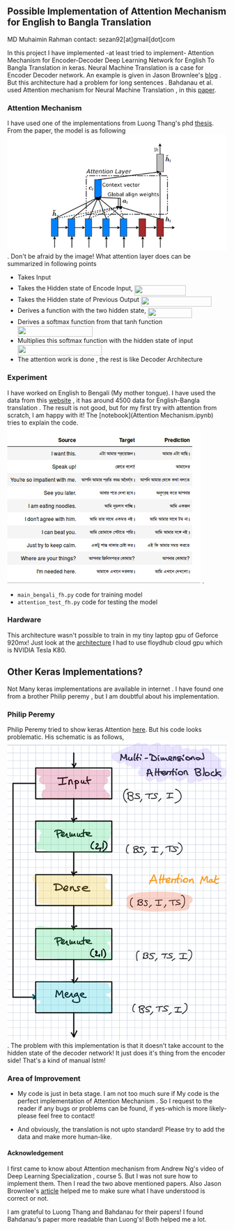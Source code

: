 ## Possible Implementation of Attention Mechanism for English to Bangla Translation
MD Muhaimin Rahman
contact: sezan92[at]gmail[dot]com

In this project I have implemented -at least tried to implement- Attention Mechanism for Encoder-Decoder Deep Learning Network for English To Bangla Translation in keras. Neural Machine Translation is a case for Encoder Decoder network. An example is given in Jason Brownlee's [blog](https://machinelearningmastery.com/develop-neural-machine-translation-system-keras/) . But this architecture had a problem for long sentences . Bahdanau et al. used Attention mechanism for Neural Machine Translation , in this [paper](https://arxiv.org/abs/1409.0473). 

### Attention Mechanism
I have used one of the implementations from Luong Thang's phd [thesis](https://github.com/lmthang/thesis). From the paper, the model is as following ![attention_luong](attention_luong.png). Don't be afraid by the image! 
What attention layer does can be summarized in following points

* Takes Input <img src="svgs/77a3b857d53fb44e33b53e4c8b68351a.svg" align=middle width=5.98554pt height=20.9154pt/>
* Takes the Hidden state of Encode Input, <img src="svgs/1aab1770b68066844c966ae18c45b82a.svg" align=middle width=117.746475pt height=23.88969pt/>
* Takes the Hidden state of Previous Output <img src="svgs/d936750faac4f15a209b7896a6c1b128.svg" align=middle width=162.01185pt height=23.88969pt/>
* Derives a function with the two hidden state, <img src="svgs/8e5747c4e2ce0445396b2500b0b89d77.svg" align=middle width=101.448765pt height=23.88969pt/>
* Derives a softmax function from that tanh function <img src="svgs/aadb9a22fc4147892b17c217902de2a9.svg" align=middle width=171.78645pt height=23.88969pt/>
* Multiplies this softmax function with the hidden state of input <img src="svgs/0e28faecff2adc1234a5b7e648ba9772.svg" align=middle width=193.1226pt height=23.88969pt/>
* The attention work is done , the rest is like Decoder Architecture

### Experiment
I have worked on English to Bengali (My mother tongue). I have used the data from this [website](http://www.manythings.org/anki/) , it has around 4500 data for English-Bangla translation . The result is not good, but for my first try with attention from scratch, I am happy with it! The [notebook](Attention Mechanism.ipynb) tries to explain the code. ![Bangla](Attention_bangla.png) .

* ```main_bengali_fh.py``` code for training model
* ```attention_test_fh.py``` code for testing the model

### Hardware
This architecture wasn't possible to train in my tiny laptop gpu of Geforce 920mx! Just look at the [architecture](model_schem.png) I had to use floydhub cloud gpu which is NVIDIA Tesla K80.

## Other Keras Implementations?

Not Many keras implementations are available in internet . I have found one from a brother Philip peremy , but I am doubtful about his implementation.

### Philip Peremy
Philip Peremy tried to show keras Attention [here](https://github.com/philipperemy/keras-attention-mechanism). But his code looks problematic. His schematic is as follows, ![peremy_wrong](peremy_wrong_att.png) . The problem with this implementation is that it doesn't take account to the hidden state of the decoder network! It just does it's thing from the encoder side! That's a kind of manual lstm! 

### Area of Improvement
* My code is just in beta stage. I am not too much sure if My code is the perfect implementation of Attention Mechanism . So I request to the reader if any bugs or problems can be found, if yes-which is more likely-please feel free to contact!

* And obviously, the translation is not upto standard! Please try to add the data and make more human-like.
#### Acknowledgement
I first came to know about Attention mechanism from Andrew Ng's video of Deep Learning Specialization , course 5. But I was not sure how to implement them. Then I read the two above mentioned papers. Also Jason Brownlee's [article](https://machinelearningmastery.com/encoder-decoder-attention-sequence-to-sequence-prediction-keras/) helped me to make sure what I have understood is correct or not.

I am grateful to Luong Thang and Bahdanau for their papers! I found Bahdanau's paper more readable than Luong's! Both helped me a lot. 


